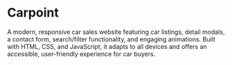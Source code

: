 # Carpoint
A modern, responsive car sales website featuring car listings, detail modals, a contact form, search/filter functionality, and engaging animations. Built with HTML, CSS, and JavaScript, it adapts to all devices and offers an accessible, user-friendly experience for car buyers.
